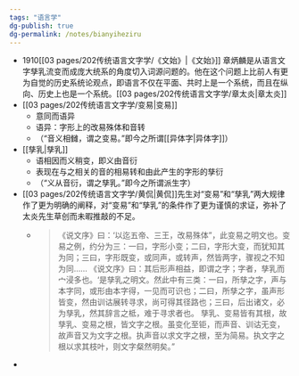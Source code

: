 ```yaml
---
tags: "语言学"
dg-publish: true
dg-permalink: /notes/bianyiheziru
---
```

- 1910[[03 pages/202传统语言文字学/《文始》\|《文始》]]
  章炳麟是从语言文字孳乳流变而成庞大统系的角度切入词源问题的。他在这个问题上比前人有更为自觉的历史系统论观点，即语言不仅在平面、共时上是一个系统，而且在纵向、历史上也是一个系统。[[03 pages/202传统语言文字学/章太炎\|章太炎]]
- [[03 pages/202传统语言文字学/变易\|变易]]
	- 意同而语异
	- 语异：字形上的改易殊体和音转
	- （“音义相雠，谓之变易。”即今之所谓[[异体字\|异体字]]）
- [[孳乳\|孳乳]]
	- 语相因而义稍变，即义由音衍
	- 表现在与之相关的音的相易转和由此产生的字形的孳衍
	- （“义从音衍，谓之孳乳。”即今之所谓派生字）
- [[03 pages/202传统语言文字学/黄侃\|黄侃]]先生对“变易”和“孳乳”两大规律作了更为明确的阐释，对“变易”和“孳乳”的条件作了更为谨慎的求证，弥补了太炎先生草创而未暇推敲的不足。
	- >《说文序》曰：‘以迄五帝、三王，改易殊体”，此变易之明文也。变易之例，约分为三：一曰，字形小变；二曰，字形大变，而犹知其为同；三曰，字形既变，或同声，或转声，然皆两字，骤视之不知为同……
	  《说文序》曰：其后形声相益，即谓之字；字者，孳乳而宀浸多也。‘是孳乳之明文。然此中有三类：一曰，所孳之字，声与本字同，或形由本字得，一见而可识也；二曰，所孳之字，虽声形皆变，然由训诂展转寻求，尚可得其径路也；三曰，后出诸文，必为孳乳，然其辞言之柢，难于寻求者也。
	  孳乳、变易皆有其根，故孳乳、变易之根，皆文字之根。虽变化至钜，而声音、训诂无变，故声音又为文字之根。执声音以求文字之根，至为简易。执文字之根以求其枝叶，则文字粲然明矣。”
-